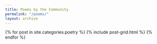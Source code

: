 ```yaml
---
title: Poems by the Community
permalink: "/poems/"
layout: archive
---
```


<div class="tiles">
{% for post in site.categories.poetry %}
  {% include post-grid.html %}
{% endfor %}
</div><!-- /.tiles -->
